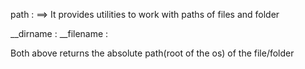 path : ==> It provides utilities to work with paths of files and folder

__dirname :
__filename :

Both above returns the absolute path(root of the os) of the file/folder